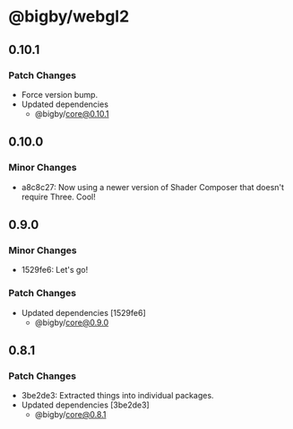 # @bigby/webgl2

## 0.10.1

### Patch Changes

- Force version bump.
- Updated dependencies
  - @bigby/core@0.10.1

## 0.10.0

### Minor Changes

- a8c8c27: Now using a newer version of Shader Composer that doesn't require Three. Cool!

## 0.9.0

### Minor Changes

- 1529fe6: Let's go!

### Patch Changes

- Updated dependencies [1529fe6]
  - @bigby/core@0.9.0

## 0.8.1

### Patch Changes

- 3be2de3: Extracted things into individual packages.
- Updated dependencies [3be2de3]
  - @bigby/core@0.8.1
